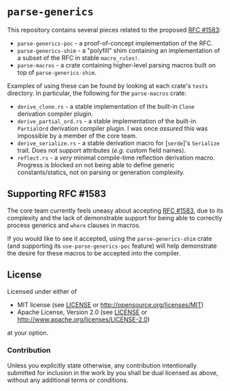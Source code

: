 
# `parse-generics`

This repository contains several pieces related to the proposed [RFC #1583]:

- `parse-generics-poc` - a proof-of-concept implementation of the RFC.
- `parse-generics-shim` - a "polyfill" shim containing an implementation of a subset of the RFC in stable `macro_rules!`.
- `parse-macros` - a crate containing higher-level parsing macros built on top of `parse-generics-shim`.

Examples of using these can be found by looking at each crate's `tests` directory.  In particular, the following for the `parse-macros` crate:

- `derive_clone.rs` - a stable implementation of the built-in `Clone` derivation compiler plugin.
- `derive_partial_ord.rs` - a stable implementation of the built-in `PartialOrd` derivation compiler plugin.  I was once *assured* this was impossible by a member of the core team.
- `derive_serialize.rs` - a stable derivation macro for [`serde`]'s `Serialize` trait.  Does not support attributes (*e.g.* custom field names).
- `reflect.rs` - a *very* minimal compile-time reflection derivation macro.  Progress is blocked on not being able to define generic constants/statics, not on parsing or generation complexity.

## Supporting RFC #1583

The core team currently feels uneasy about accepting [RFC #1583], due to its complexity and the lack of demonstrable support for being able to correctly process generics and `where` clauses in macros.

If you would like to see it accepted, using the `parse-generics-shim` crate (and supporting its `use-parse-generics-poc` feature) will help demonstrate the desire for these macros to be accepted into the compiler.

[RFC #1583]: https://github.com/rust-lang/rfcs/pull/1583

## License

Licensed under either of

* MIT license (see [LICENSE](LICENSE) or <http://opensource.org/licenses/MIT>)
* Apache License, Version 2.0 (see [LICENSE](LICENSE) or <http://www.apache.org/licenses/LICENSE-2.0>)

at your option.

### Contribution

Unless you explicitly state otherwise, any contribution intentionally submitted for inclusion in the work by you shall be dual licensed as above, without any additional terms or conditions.
